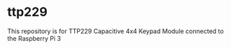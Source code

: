 # ttp229
This repository is for TTP229 Capacitive 4x4 Keypad Module connected to the Raspberry Pi 3
